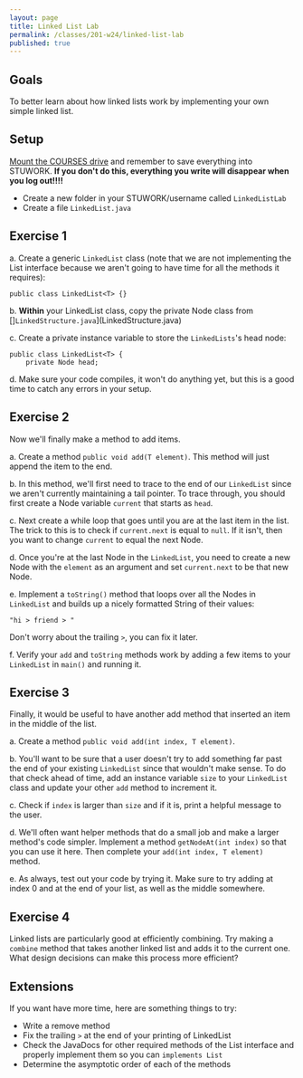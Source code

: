 ```yaml
---
layout: page
title: Linked List Lab
permalink: /classes/201-w24/linked-list-lab
published: true
---
```


## Goals
To better learn about how linked lists work by implementing your own simple linked list.

## Setup
[Mount the COURSES drive](getting-started) and remember to save everything into STUWORK. **If you don't do this, everything you write will disappear when you log out!!!!**
* Create a new folder in your STUWORK/username called `LinkedListLab`
* Create a file `LinkedList.java` 
 

## Exercise 1

a. Create a generic `LinkedList` class (note that we are not implementing the List interface because we aren't going to have time for all the methods it requires):
```
public class LinkedList<T> {}
```

b. **Within** your LinkedList class, copy the private Node class from []`LinkedStructure.java`](LinkedStructure.java)

c. Create a private instance variable to store the `LinkedLists`'s head node:
```
public class LinkedList<T> {
    private Node head;
```

d. Make sure your code compiles, it won't do anything yet, but this is a good time to catch any errors in your setup.

## Exercise 2
Now we'll finally make a method to add items.

a. Create a method `public void add(T element)`. This method will just append the item to the end.

b. In this method, we'll first need to trace to the end of our `LinkedList` since we aren't currently maintaining a tail pointer. To trace through, you should first create a Node variable `current` that starts as `head`.

c. Next create a while loop that goes until you are at the last item in the list. The trick to this is to check if `current.next` is equal to `null`. If it isn't, then you want to change `current` to equal the next Node.

d. Once you're at the last Node in the `LinkedList`, you need to create a new Node with the `element` as an argument and set `current.next` to be that new Node.

e. Implement a `toString()` method that loops over all the Nodes in `LinkedList` and builds up a nicely formatted String of their values:
```
"hi > friend > "
```

Don't worry about the trailing `>`, you can fix it later.

f. Verify your `add` and `toString` methods work by adding a few items to your `LinkedList` in `main()` and running it.

## Exercise 3
Finally, it would be useful to have another add method that inserted an item in the middle of the list.

a. Create a method `public void add(int index, T element)`. 

b. You'll want to be sure that a user doesn't try to add something far past the end of your existing `LinkedList` since that wouldn't make sense. To do that check ahead of time, add an instance variable `size` to your `LinkedList` class and update your other `add` method to increment it.

c. Check if `index` is larger than `size` and if it is, print a helpful message to the user.

d. We'll often want helper methods that do a small job and make a larger method's code simpler. Implement a method `getNodeAt(int index)` so that you can use it here. Then complete your `add(int index, T element)` method.

e. As always, test out your code by trying it. Make sure to try adding at index 0 and at the end of your list, as well as the middle somewhere.

## Exercise 4
Linked lists are particularly good at efficiently combining. Try making a `combine` method that takes another linked list and adds it to the current one. What design decisions can make this process more efficient?

## Extensions
If you want have more time, here are something things to try:
* Write a remove method
* Fix the trailing `>` at the end of your printing of LinkedList
* Check the JavaDocs for other required methods of the List interface and properly implement them so you can `implements List`
* Determine the asymptotic order of each of the methods